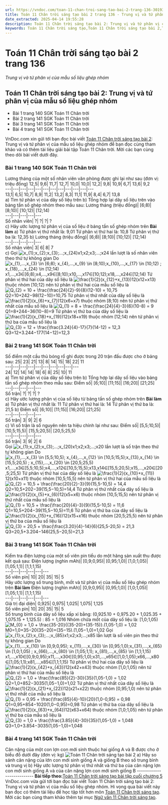 ```yaml
---
url: https://vndoc.com/toan-11-chan-troi-sang-tao-bai-2-trang-136-301937
title: Toán 11 Chân trời sáng tạo bài 2 trang 136 - Trung vị và tứ phân vị của mẫu số liệu ghép nhóm - VnDoc.com
date_extracted: 2025-04-14 19:55:28
description: Toán 11 Chân trời sáng tạo bài 2: Trung vị và tứ phân vị của mẫu số liệu ghép nhóm được VnDoc.com sưu tầm và xin gửi tới bạn đọc cùng tham khảo nhé.
keywords: Toán 11 Chân trời sáng tạo,Toán 11 Chân trời sáng tạo bài 2,Toán lớp 11 Chân trời sáng tạo,bài tập toán 11 Chân trời sáng tạo,giải sgk toán 11 Chân trời sáng tạo,giải toán 11 Chân trời sáng tạo,toán 11 ctst,toán 11 chân trời,toán 11,giải toán 11 Chân trời sáng tạo bài 2,Toán 11 Chân trời sáng tạo bài 2 Trung vị và tứ phân vị của mẫu số liệu ghép nhóm,bài 2 Trung vị và tứ phân vị của mẫu số liệu ghép nhóm,Trung vị và tứ phân vị của mẫu số liệu ghép nhóm,Toán 11 Chân trời sáng tạo bài 2 trang 136
---
```


# Toán 11 Chân trời sáng tạo bài 2 trang 136
 _Trung vị và tứ phân vị của mẫu số liệu ghép nhóm_
## Toán 11 Chân trời sáng tạo bài 2: Trung vị và tứ phân vị của mẫu số liệu ghép nhóm
  * Bài 1 trang 140 SGK Toán 11 Chân trời
  * Bài 2 trang 141 SGK Toán 11 Chân trời
  * Bài 3 trang 141 SGK Toán 11 Chân trời
  * Bài 4 trang 141 SGK Toán 11 Chân trời

VnDoc.com xin gửi tới bạn đọc bài viết [Toán 11 Chân trời sáng tạo bài 2](<https://vndoc.com/toan-11-chan-troi-sang-tao-bai-2-trang-136-301937>): Trung vị và tứ phân vị của mẫu số liệu ghép nhóm để bạn đọc cùng tham khảo và có thêm tài liệu giải bài tập Toán 11 Chân trời. Mời các bạn cùng theo dõi bài viết dưới đây.
### Bài 1 trang 140 SGK Toán 11 Chân trời
Lương tháng của một số nhân viên văn phòng được ghi lại như sau \(đơn vị: triệu đồng\)
12,5| 9,6| 11,7| 12,7| 10,0| 10,0| 12,2| 9,8| 10,9| 6,7| 13,6| 9,2  
---|---|---|---|---|---|---|---|---|---|---|---  
13,1| 6,5| 10,7| 8,9| 11,2| 13,2| 8,3| 11,1| 11,9| 8,4| 6,7| 13,8  
a\) Tìm tứ phân vị của dãy số liệu trên
b\) Tổng hợp lại dãy số liệu trên vào bảng tần số ghép nhóm theo mẫu sau:
Lương tháng \(triệu đồng\)| \[6;8\)| \[8;10\)| \[10;12\)| \[12;14\)  
---|---|---|---|---  
Số nhân viên| ?| ?| ?| ?  
c\) Hãy ước lượng tứ phân vị của số liệu ở bảng tần số ghép nhóm trên
**Bài làm**
a\) Tứ phân vị thứ nhất là: 9,01
Tứ phân vị thứ hai là: 10,8
Tứ phân vị thứ ba là: 12,35
b\)
Lương tháng \(triệu đồng\)| \[6;8\)| \[8;10\)| \[10;12\)| \[12;14\)  
---|---|---|---|---  
Số nhân viên| 3| 6| 8| 7  
c\) Gọi ![x_{1};x_{2};x_{3};...;x_{24}](https://i.vdoc.vn/data/image/blank.png)x1;x2;x3;...;x24 lần lượt là số nhân viên theo thứ tự không gian
Do ![x_{1},...,x_{3} \\in \[6;8\); x_{4},...,x_{9} \\in \[8;10\);x_{10},...,x_{17} \\in \[10;12\) ; x_{18},...,x_{24} \\in \[12;14\)](https://i.vdoc.vn/data/image/blank.png)x1,...,x3∈\[6;8\);x4,...,x9∈\[8;10\);x10,...,x17∈\[10;12\);x18,...,x24∈\[12;14\)
Tứ phân vị thứ hai của dãy số liệu là ![\\frac{1}{2}\(x_{12}+x_{13}\)](https://i.vdoc.vn/data/image/blank.png)12\(x12+x13\) thuộc nhóm \[10;12\) nên tứ phân vị thứ hai của mẫu số liệu là ![Q_{2} = 10 + \\frac{\\frac{24}{2}-9}{8}\(12-10\) = 10,75](https://i.vdoc.vn/data/image/blank.png)Q2=10+242−98\(12−10\)=10,75
Tứ phân vị thứ nhất của dãy số liệu là ![\\frac{1}{2}\(x_{6}+x_{7}\)](https://i.vdoc.vn/data/image/blank.png)12\(x6+x7\) thuộc nhóm \[8;10\) nên tứ phân vị thứ nhất của mẫu số liệu là ![Q_{1} = 8 + \\frac{\\frac{24}{4}-3}{6}\(10-8\) = 9](https://i.vdoc.vn/data/image/blank.png)Q1=8+244−36\(10−8\)=9
Tứ phân vị thứ ba của dãy số liệu là ![\\frac{1}{2}\(x_{18}+x_{19}\)](https://i.vdoc.vn/data/image/blank.png)12\(x18+x19\) thuộc nhóm \[12;14\) nên tứ phân vị thứ ba của mẫu số liệu là ![Q_{3} = 12 + \\frac{\\frac{3.24}{4}-17}{7}\(14-12\) = 12,3](https://i.vdoc.vn/data/image/blank.png)Q3=12+3.244−177\(14−12\)=12,3
### Bài 2 trang 141 SGK Toán 11 Chân trời
Số điểm một cầu thủ bóng rổ ghi được trong 20 trận đấu được cho ở bảng sau:
25| 23| 21| 13| 8| 14| 15| 18| 22| 11  
---|---|---|---|---|---|---|---|---|---  
24| 12| 14| 14| 18| 6| 8| 25| 10| 11  
a\) Tìm tứ phân vị của dãy số liệu trên
b\) Tổng hợp lại dãy số liệu vào bảng tần số ghép nhóm theo mẫu sau:
Điểm số| \[6;10\]| \[11;15\]| \[16;20\]| \[21;25\]  
---|---|---|---|---  
Số trận| ?| ?| ?| ?  
c\) Hãy ước lượng phân vị của số liệu từ bảng tần số ghép nhóm trên
**Bài làm**
a\) Tứ phân vị thứ nhất là: 11
Tứ phân vị thứ hai là: 14
Tứ phân vị thứ ba là: 21,5
b\)
Điểm số| \[6;10\]| \[11;15\]| \[16;20\]| \[21;25\]  
---|---|---|---|---  
Số trận| 3| 9| 2| 6  
c\) Vì số trận là số nguyên nên ta hiệu chỉnh lại như sau:
Điểm số| \[5,5;10,5\)| \[10,5;15,5\)| \[15,5;20,5\)| \[20,5;25,5\)  
---|---|---|---|---  
Số trận| 3| 9| 2| 6  
Gọi ![x_{1};x_{2};x_{3};...;x_{20}](https://i.vdoc.vn/data/image/blank.png)x1;x2;x3;...;x20 lần lượt là số trận theo thứ tự không gian
Do ![x_{1},...,x_{3} \\in \[5,5;10,5\); x_{4},...,x_{12} \\in \[10,5;15,5\);x_{13},x_{14} \\in \[15,5;20,5\) ; x_{15},...,x_{20} \\in \[20,5;25,5\)](https://i.vdoc.vn/data/image/blank.png)x1,...,x3∈\[5,5;10,5\);x4,...,x12∈\[10,5;15,5\);x13,x14∈\[15,5;20,5\);x15,...,x20∈\[20,5;25,5\)
Tứ phân vị thứ hai của dãy số liệu là ![\\frac{1}{2}\(x_{10}+x_{11}\)](https://i.vdoc.vn/data/image/blank.png)12\(x10+x11\) thuộc nhóm \[10,5;15,5\) nên tứ phân vị thứ hai của mẫu số liệu là ![Q_{2} = 10,5 + \\frac{\\frac{20}{2}-3}{9}\(15,5-10,5\) = 14,4](https://i.vdoc.vn/data/image/blank.png)Q2=10,5+202−39\(15,5−10,5\)=14,4
Tứ phân vị thứ nhất của dãy số liệu là ![\\frac{1}{2}\(x_{5}+x_{6}\)](https://i.vdoc.vn/data/image/blank.png)12\(x5+x6\) thuộc nhóm \[10,5;15,5\) nên tứ phân vị thứ nhất của mẫu số liệu là ![Q_{1} = 10,5 + \\frac{\\frac{20}{4}-3}{9}\(15,5-10,5\) = 11,6](https://i.vdoc.vn/data/image/blank.png)Q1=10,5+204−39\(15,5−10,5\)=11,6
Tứ phân vị thứ ba của dãy số liệu là ![\\frac{1}{2}\(x_{15}+x_{16}\)](https://i.vdoc.vn/data/image/blank.png)12\(x15+x16\) thuộc nhóm \[20,5;25,5\) nên tứ phân vị thứ ba của mẫu số liệu là ![Q_{3} = 20,5 + \\frac{\\frac{3.20}{4}-14}{6}\(25,5-20,5\) = 21,3](https://i.vdoc.vn/data/image/blank.png)Q3=20,5+3.204−146\(25,5−20,5\)=21,3
### Bài 3 trang 141 SGK Toán 11 Chân trời
Kiểm tra điện lượng của một số viên pin tiểu do một hãng sản xuất thu được kết quả sau:
Điện lượng \(nghìn mAh\)| \[0,9;0,95\)| \[0,95;1,0\)| \[1,0;1,05\)| \[1,05;1,1\)| \[1,1;1,15\)  
---|---|---|---|---|---  
Số viên pin| 10| 20| 35| 15| 5  
Hãy ước lượng số trung bình, mốt và tứ phân vị của mẫu số liệu ghép nhóm trên
**Bài làm**
Điện lượng \(nghìn mAh\)| \[0,9;0,95\)| \[0,95;1,0\)| \[1,0;1,05\)| \[1,05;1,1\)| \[1,1;1,15\)  
---|---|---|---|---|---  
Giá trị đại diện| 0,925| 0,975| 1,025| 1,075| 1,125  
Số viên pin| 10| 20| 35| 15| 5  
Số trung bình của dãy số liệu xấp xỉ bằng:
\(0,925.10 + 0,975.20 + 1,025.35 + 1,075.15 + 1,125.5\) : 85 = 1,016
Nhóm chứa mốt của dãy số liệu là: \[1,0;1,05\)
![M_{0} = 1,0 + \\frac{35-20}{\(35-20\)+\(35-15\)}.\(1,05-1,0\) = 1,02](https://i.vdoc.vn/data/image/blank.png)M0=1,0+35−20\(35−20\)+\(35−15\).\(1,05−1,0\)=1,02
Gọi ![x_{1};x_{2};x_{3};...;x_{85}](https://i.vdoc.vn/data/image/blank.png)x1;x2;x3;...;x85 lần lượt là số viên pin theo thứ tự không gian
Do ![x_{1},...,x_{10} \\in \[0,9;0,95\); x_{11},...,x_{30} \\in \[0,95;1,0\);x_{31},...,x_{65} \\in \[1,0;1,05\) ; x_{66},...,x_{80} \\in \[1,05;1,1\); x_{81},...,x_{85} \\in \[1,1;1,15\)](https://i.vdoc.vn/data/image/blank.png)x1,...,x10∈\[0,9;0,95\);x11,...,x30∈\[0,95;1,0\);x31,...,x65∈\[1,0;1,05\);x66,...,x80∈\[1,05;1,1\);x81,...,x85∈\[1,1;1,15\)
Tứ phân vị thứ hai của dãy số liệu là ![\\frac{1}{2}\(x_{42}+x_{43}\)](https://i.vdoc.vn/data/image/blank.png)12\(x42+x43\) thuộc nhóm \[1,0;1,05\) nên tứ phân vị thứ hai của mẫu số liệu là ![Q_{2} = 1,0 + \\frac{\\frac{85}{2}-30}{35}\(1,05-1,0\) = 1,02](https://i.vdoc.vn/data/image/blank.png)Q2=1,0+852−3035\(1,05−1,0\)=1,02
Tứ phân vị thứ nhất của dãy số liệu là ![\\frac{1}{2}\(x_{21}+x_{22}\)](https://i.vdoc.vn/data/image/blank.png)12\(x21+x22\) thuộc nhóm \[0,95;1,0\) nên tứ phân vị thứ nhất của mẫu số liệu là ![Q_{1} = 0,95 + \\frac{\\frac{85}{4}-10}{20}\(1,0-0,95\) = 0,98](https://i.vdoc.vn/data/image/blank.png)Q1=0,95+854−1020\(1,0−0,95\)=0,98
Tứ phân vị thứ ba của dãy số liệu là ![\\frac{1}{2}\(x_{63}+x_{64}\)](https://i.vdoc.vn/data/image/blank.png)12\(x63+x64\) thuộc nhóm \[1,0;1,05\) nên tứ phân vị thứ ba của mẫu số liệu là ![Q_{3} = 1,0 + \\frac{\\frac{3.85}{4}-30}{35}\(1,05-1,0\) = 1,048](https://i.vdoc.vn/data/image/blank.png)Q3=1,0+3.854−3035\(1,05−1,0\)=1,048
### Bài 4 trang 141 SGK Toán 11 Chân trời
Cân nặng của một con lợn con mới sinh thuộc hai giống A và B được cho ở biểu đồ dưới đây \(đơn vị: kg\)
![Toán 11 Chân trời sáng tạo bài 2](https://i.vdoc.vn/data/image/2023/07/26/toan-11-chan-troi-sang-tao-bai-2-trang-136-1.jpg)
a\) Hãy so sánh cân nặng của lớn con mới sinh giống A và giống B theo số trung bình và trung vị
b\) Hãy ước lượng tứ phân vị thứ nhất và thứ ba của cân nặng lợn con mới sinh giống A và của cân nặng lợn con mới sinh giống B
\--------------------------
**Bài tiếp theo:**[Toán 11 Chân trời sáng tạo bài tập cuối chương 5](<https://vndoc.com/toan-11-chan-troi-sang-tao-bai-tap-cuoi-chuong-5-301943>)
VnDoc.com vừa gửi tới bạn đọc bài viết Toán 11 Chân trời sáng tạo bài 2: Trung vị và tứ phân vị của mẫu số liệu ghép nhóm. Hi vọng qua bài viết này bạn đọc có thêm tài liệu để học tập tốt hơn môn [Toán 11 Chân trời sáng tạo](<https://vndoc.com/toan-11-chan-troi-sang-tao>). Mời các bạn cùng tham khảo thêm tại mục [Ngữ văn 11 Chân trời sáng tạo](<https://vndoc.com/ngu-van-11-chan-troi-sang-tao>).
